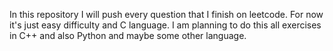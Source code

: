 In this repository I will push every question that I finish on leetcode. For now it's just easy difficulty and C language. I am planning to do this all exercises in C++ and also Python and maybe some other language.
